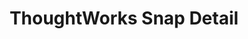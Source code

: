 ---
title: ThoughtWorks Snap Detail
image: images/slides/tw-snap-detail.jpg
width: 2500
height: 1406
---